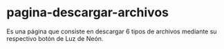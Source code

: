 # pagina-descargar-archivos
Es una página que consiste en descargar 6 tipos de archivos mediante su respectivo botón de Luz de Neón.
